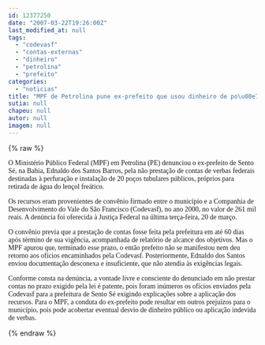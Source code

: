 ```yaml
---
id: 12377250
date: "2007-03-22T19:26:00Z"
last_modified_at: null
tags:
  - "codevasf"
  - "contas-externas"
  - "dinheiro"
  - "petrolina"
  - "prefeito"
categories:
  - "noticias"
title: "MPF de Petrolina pune ex-prefeito que usou dinheiro de po\u00e7os da Codevasf e nunca prestou contas"
sutia: null
chapeu: null
autor: null
imagem: null
---
```

{% raw %}
<p><P><FONT face=Verdana>O&nbsp;Ministério Público Federal (MPF) em Petrolina (PE) denunciou o ex-prefeito de Sento Sé, na Bahia, Ednaldo dos Santos Barros, pela não prestação de contas de verbas federais destinadas à perfuração e instalação de 20 poços tubulares públicos, próprios para retirada de água do lençol freático. </FONT></P></p>
<p><P><FONT face=Verdana>Os recursos eram provenientes de convênio firmado entre o município e a Companhia de Desenvolvimento do Vale do São Francisco (Codevasf), no ano 2000, no valor de 261 mil reais. A denúncia foi oferecida à Justiça Federal na última terça-feira, 20 de março.</FONT></P></p>
<p><P><FONT face=Verdana>O convênio previa que a prestação de contas fosse feita pela prefeitura em até 60 dias após término de sua vigência, acompanhada de relatório de alcance dos objetivos. Mas o MPF apurou que, terminado esse prazo, o então prefeito não se manifestou nem deu retorno aos ofícios encaminhados pela Codevasf. Posteriormente, Ednaldo dos Santos enviou documentação desconexa e insuficiente, que não atendia às exigências legais.</FONT></P></p>
<p><P><FONT face=Verdana>Conforme consta na denúncia, a vontade livre e consciente do denunciado em não prestar contas no prazo exigido pela lei é patente, pois foram inúmeros os ofícios enviados pela Codevasf para a prefeitura de Sento Sé exigindo explicações sobre a aplicação dos recursos. Para o MPF, a conduta do ex-prefeito pode resultar em outros prejuízos para o município, pois pode acobertar eventual desvio de dinheiro público ou aplicação indevida de verbas.</FONT></P> </p>
{% endraw %}